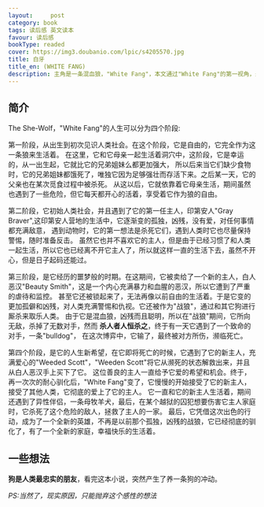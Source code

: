 ```yaml
---
layout:     post
category: book
tags: 读后感 英文读本
favour: 读后感
bookType: readed
cover: https://img3.doubanio.com/lpic/s4205570.jpg
title: 白牙
title_en: (WHITE FANG)
description: 主角是一条混血狼，"White Fang"，本文通过"White Fang"的第一视角，来讲述它一生中发生的事件，从出生，到享受着狼的自由，再到遇到第一任主人，印第安人"Gray Braver"，期间它慢慢变的孤独，凶残，再到遇到第二任主人，白人恶汉"Beauty Smith"，在主人的虐待下，变的更加的孤独和凶残，最后再某次致命的搏斗中，它被第三任主人"Weeden Scott"所救下，并且教导它爱心与善良，慢慢驯化它，最终它成功的适应了和人类一起生活，变成了主人最忠实的伴侣，甚至还杀死了它主人的敌人，就下了他们一家。最后的最后，它幸福快乐的生活着。
---
```



## 简介
The She-Wolf，"White Fang"的人生可以分为四个阶段:

第一阶段，从出生到初次见识人类社会。在这个阶段，它是自由的，它完全作为这一条狼来生活着。
在这里，它和它母亲一起生活着洞穴中，这阶段，它是幸运的，从一出生起，它就比它的兄弟姐妹么都更加强大，
所以后来当它们缺少食物时，它的兄弟姐妹都饿死了，唯独它因为足够强壮而存活下来。之后某一天，它的父亲也在某次觅食过程中被杀死。
从这以后，它就依靠着它母亲生活，期间虽然也遇到了一些危险，但它每天都开心的活着，享受着它作为狼的自由。

第二阶段，它初始人类社会，并且遇到了它的第一任主人，印第安人"Gray Braver",这印第安人营地的生活中，它逐渐变的孤独，凶残，没有爱，对任何事情都充满敌意，
遇到动物时，它的第一想法是杀死它们，遇到人类时它也尽量保持警惕，随时准备反击。
虽然它也并不喜欢它的主人，但是由于已经习惯了和人类一起生活，所以它也已经离不开它主人了，所以就这样一直的生活下去，虽然不开心，但是日子起码还能过。

第三阶段，是它经历的噩梦般的时期。在这期间，它被卖给了一个新的主人，白人恶汉"Beauty Smith"，这是一个内心充满暴力和血腥的恶汉，所以它遭到了严重的虐待和监控。
甚至它还被锁起来了，无法再像以前自由的生活着。于是它变的更加孤僻和凶残，对人类充满警惕和仇视。它还被作为"战狼"，通过和其它狗进行厮杀来取乐人类。
由于它是混血狼，凶残而且聪明，所以在"战狼"期间，它所向无敌，杀掉了无数对手，然而 **杀人者人恒杀之**，终于有一天它遇到了一个致命的对手，一条"bulldog"，
在这次博弈中，它输了，最终被对方所伤，濒临死亡。

第四个阶段，是它的人生新希望，在它即将死亡的时候，它遇到了它的新主人，充满爱心的"Weeded Scott"，"Weeden Scott"将它从濒死的状态解救出来，并且从白人恶汉手上买下了它。
这位善良的主人一直给予它爱的希望和机会。终于，再一次次的耐心驯化后，"White Fang"变了，它慢慢的开始接受了它的新主人，接受了其他人类，它彻底的爱上了它的主人。
它一直和它的新主人生活着，期间还遇到了异性伴侣，一条母牧羊犬，最后，在某个越狱的囚犯想要伤害它主人家庭时，它杀死了这个危险的敌人，拯救了主人的一家。
最后，它凭借这次出色的行动，成为了一个全新的英雄，不再是以前那个孤独，凶残的战狼，它已经彻底的驯化了，有了一个全新的家庭，幸福快乐的生活着。

## 一些想法
**狗是人类最忠实的朋友**，看完这本小说，突然产生了养一条狗的冲动。

*PS:当然了，现实原因，只能抛弃这个感性的想法*